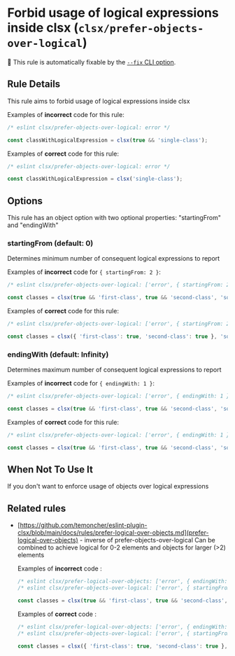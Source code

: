 # Forbid usage of logical expressions inside clsx (`clsx/prefer-objects-over-logical`)

🔧 This rule is automatically fixable by the [`--fix` CLI option](https://eslint.org/docs/latest/user-guide/command-line-interface#--fix).

<!-- end auto-generated rule header -->

## Rule Details

This rule aims to forbid usage of logical expressions inside clsx

Examples of **incorrect** code for this rule:

```js
/* eslint clsx/prefer-objects-over-logical: error */

const classWithLogicalExpression = clsx(true && 'single-class');
```

Examples of **correct** code for this rule:

```js
/* eslint clsx/prefer-objects-over-logical: error */

const classWithLogicalExpression = clsx('single-class');
```

## Options

This rule has an object option with two optional properties: "startingFrom" and "endingWith"

### startingFrom (default: 0)

Determines minimum number of consequent logical expressions to report

Examples of **incorrect** code for `{ startingFrom: 2 }`:

```js
/* eslint clsx/prefer-objects-over-logical: ['error', { startingFrom: 2 }] */

const classes = clsx(true && 'first-class', true && 'second-class', 'some-class', true && 'third-class');
```

Examples of **correct** code for this rule:

```js
/* eslint clsx/prefer-objects-over-logical: ['error', { startingFrom: 2 }] */

const classes = clsx({ 'first-class': true, 'second-class': true }, 'some-class', true && 'third-class');
```

### endingWith (default: Infinity)

Determines maximum number of consequent logical expressions to report

Examples of **incorrect** code for `{ endingWith: 1 }`:

```js
/* eslint clsx/prefer-objects-over-logical: ['error', { endingWith: 1 }] */

const classes = clsx(true && 'first-class', true && 'second-class', 'some-class', true && 'third-class');
```

Examples of **correct** code for this rule:

```js
/* eslint clsx/prefer-objects-over-logical: ['error', { endingWith: 1 }] */

const classes = clsx(true && 'first-class', true && 'second-class', 'some-class', { 'third-class': true });
```

## When Not To Use It

If you don't want to enforce usage of objects over logical expressions

## Related rules

- [https://github.com/temoncher/eslint-plugin-clsx/blob/main/docs/rules/prefer-logical-over-objects.md](prefer-logical-over-objects) - inverse of prefer-objects-over-logical
    Can be combined to achieve logical for 0-2 elements and objects for larger (>2) elements

    Examples of **incorrect** code :

    ```js
    /* eslint clsx/prefer-logical-over-objects: ['error', { endingWith: 3 }] */
    /* eslint clsx/prefer-objects-over-logical: ['error', { startingFrom: 3 }] */

    const classes = clsx(true && 'first-class', true && 'second-class', 'some-class', { 'third-class': true });
    ```

    Examples of **correct** code :

    ```js
    /* eslint clsx/prefer-logical-over-objects: ['error', { endingWith: 3 }] */
    /* eslint clsx/prefer-objects-over-logical: ['error', { startingFrom: 3 }] */

    const classes = clsx({ 'first-class': true, 'second-class': true }, 'some-class', true && 'third-class');
    ```
